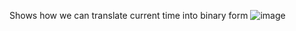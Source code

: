 Shows how we can translate current time into binary form
![image](https://github.com/user-attachments/assets/c34f750e-c3ee-4fcf-b201-dd6f3817ef99)
